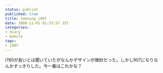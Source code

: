 ```yaml
---
status: publish
published: true
title: Samsung i907
date: 2008-11-01 01:33:57 JST
categories:
- diary
- mobile
tags:
- i907
---
```

i780が良いとは聞いていたがなんかデザインが微妙だった。しかし907になりなんかすっきりした。今一番はこれかな？
